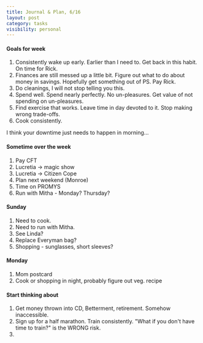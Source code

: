 ```yaml
---
title: Journal & Plan, 6/16
layout: post
category: tasks
visibility: personal
---
```


#### Goals for week

1.  Consistently wake up early.  Earlier than I need to.  Get back in this habit.  On time for Rick.
2.  Finances are still messed up a little bit. Figure out what to do about money in savings. Hopefully get something out of PS. Pay Rick. 
3.  Do cleanings, I will not stop telling you this.
4.  Spend well. Spend nearly perfectly. No un-pleasures. Get value of not spending on un-pleasures.
5.  Find exercise that works.  Leave time in day devoted to it. Stop making wrong trade-offs.
6.  Cook consistently.

I think your downtime just needs to happen in morning...

#### Sometime over the week
1.  Pay CFT
2.  Lucretia -> magic show
3.  Lucretia -> Citizen Cope
4.  Plan next weekend (Monroe)
5.  Time on PROMYS
6.  Run with Mitha - Monday? Thursday?


#### Sunday

1.  Need to cook.
2.  Need to run with Mitha.
3.  See Linda?
4.  Replace Everyman bag?
5.  Shopping - sunglasses, short sleeves?

#### Monday
1.  Mom postcard
2.  Cook or shopping in night, probably figure out veg. recipe


#### Start thinking about

1.  Get money thrown into CD, Betterment, retirement. Somehow inaccessible.
2.  Sign up for a half marathon. Train consistently. "What if you don't have time to train?" is the WRONG risk.
3.  